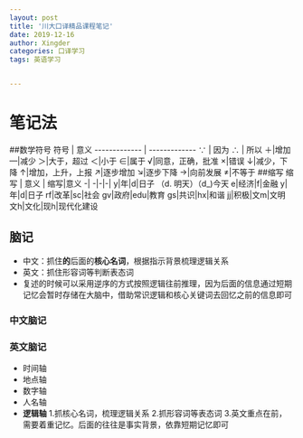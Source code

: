 ```yaml
---
layout: post
title: '川大口译精品课程笔记'
date: 2019-12-16
author: Xingder
categories: 口译学习
tags: 英语学习


---
```

# 笔记法
##数学符号
符号  | 意义
------------- | -------------
∵ | 因为
∴ | 所以
＋|增加
—|减少
＞|大于，超过
＜|小于
∈|属于
√|同意，正确，批准
×|错误
↓|减少，下降
↑|增加，上升，上报
↗|逐步增加
↘|逐步下降
→|向前发展
≠|不等于
##缩写
缩写 | 意义   | 缩写|意义
-| -|-|-|
y|年|d|日子 （d. 明天）（d_)今天
e|经济|f|金融
y|年|d|日子
rf|改革|sc|社会
gv|政府|edu|教育
gs|共识|hx|和谐
jj|积极|文m|文明
文h|文化|现h|现代化建设
## 脑记
- 中文：抓住**的**后面的**核心名词**，根据指示背景梳理逻辑关系
- 英文：抓住形容词等判断表态词
- 复述的时候可以采用逆序的方式按照逻辑往前推理，因为后面的信息通过短期记忆会暂时存储在大脑中，借助常识逻辑和核心关键词去回忆之前的信息即可
### 中文脑记
### 英文脑记
- 时间轴
- 地点轴
- 数字轴
- 人名轴
- **逻辑轴**
1.抓核心名词，梳理逻辑关系
2.抓形容词等表态词
3.英文重点在前，需要着重记忆。后面的往往是事实背景，依靠短期记忆即可